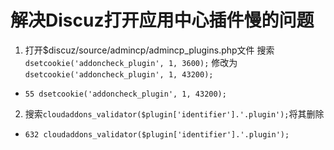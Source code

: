 # 解决Discuz打开应用中心插件慢的问题
1. 打开$discuz/source/admincp/admincp_plugins.php文件
搜索`dsetcookie('addoncheck_plugin', 1, 3600);`
修改为`dsetcookie('addoncheck_plugin', 1, 43200);`
- `55 dsetcookie('addoncheck_plugin', 1, 43200);`

2. 搜索`cloudaddons_validator($plugin['identifier'].'.plugin');`将其删除
- `632 cloudaddons_validator($plugin['identifier'].'.plugin');`
